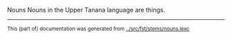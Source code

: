 Nouns
Nouns in the Upper Tanana language are things.


* * *
<small>This (part of) documentation was generated from [../src/fst/stems/nouns.lexc](http://github.com/giellalt/lang-tau/blob/main/../src/fst/stems/nouns.lexc)</small>